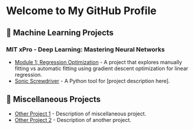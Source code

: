 # Welcome to My GitHub Profile

## 🔬 Machine Learning Projects
### MIT xPro - Deep Learning: Mastering Neural Networks
- [Module 1: Regression Optimization](https://github.com/sassom2112/module_1_regression_optimization) - A project that explores manually fitting vs automatic fitting using gradient descent optimization for linear regression.
- [Sonic Screwdriver](https://github.com/sassom2112/sonic-screwdriver) - A Python tool for [project description here].

## 🔧 Miscellaneous Projects
- [Other Project 1](#) - Description of miscellaneous project.
- [Other Project 2](#) - Description of another project.
